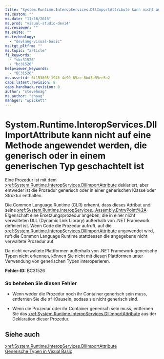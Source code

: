 ```yaml
---
title: "System.Runtime.InteropServices.DllImportAttribute kann nicht auf eine Methode angewendet werden, die generisch oder in einem generischen Typ geschachtelt ist | Microsoft Docs"
ms.custom: ""
ms.date: "11/16/2016"
ms.prod: "visual-studio-dev14"
ms.reviewer: ""
ms.suite: ""
ms.technology: 
  - "devlang-visual-basic"
ms.tgt_pltfrm: ""
ms.topic: "article"
f1_keywords: 
  - "vbc31526"
  - "bc31526"
helpviewer_keywords: 
  - "BC31526"
ms.assetid: 6f153808-1945-4c99-85ae-8bd3b35ee5a2
caps.latest.revision: 8
caps.handback.revision: 8
author: "stevehoag"
ms.author: "shoag"
manager: "wpickett"
---
```

# System.Runtime.InteropServices.DllImportAttribute kann nicht auf eine Methode angewendet werden, die generisch oder in einem generischen Typ geschachtelt ist
Eine Prozedur ist mit dem <xref:System.Runtime.InteropServices.DllImportAttribute> deklariert, aber entweder ist die Prozedur generisch oder in einer generischen Klasse oder Struktur enthalten.  
  
 Die Common Language Runtime \(CLR\) erkennt, dass dieses Attribut und seine <xref:System.Runtime.InteropServices._Assembly.EntryPoint%2A>\-Eigenschaft eine Ersetzungsprozedur angeben, die in einer nicht verwalteten DLL \(Dynamic Link Library\) außerhalb von .NET Framework definiert ist. Wenn Code die Prozedur aufruft, auf die <xref:System.Runtime.InteropServices.DllImportAttribute> angewendet wird, ruft die Common Language Runtime stattdessen die angegebene nicht verwaltete Prozedur auf.  
  
 Da nicht verwaltete Plattformen außerhalb von .NET Framework generische Typen nicht erkennen, können Sie nicht mit diesen Plattformen unter Verwendung von generischen Typen interoperieren.  
  
 **Fehler\-ID:** BC31526  
  
### So beheben Sie diesen Fehler  
  
-   Wenn weder die Prozedur noch ihr Container generisch sein muss, entfernen Sie die `Of`\-Klauseln, sodass sie nicht generisch sind.  
  
-   Wenn die Prozedur oder ihr Container generisch sein muss, entfernen Sie das <xref:System.Runtime.InteropServices.DllImportAttribute> aus der Deklaration dieser Prozedur.  
  
## Siehe auch  
 <xref:System.Runtime.InteropServices.DllImportAttribute>   
 [Generische Typen in Visual Basic](../../visual-basic/programming-guide/language-features/data-types/generic-types.md)